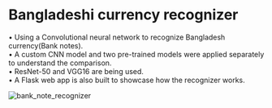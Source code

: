 # Bangladeshi currency recognizer
• Using a Convolutional neural network to recognize Bangladesh currency(Bank notes).                                                                                     
• A custom CNN model and two pre-trained models were applied separately to understand the comparison.                                                           
• ResNet-50 and VGG16 are being used.                                                                                                                                     
• A Flask web app is also built to showcase how the recognizer works. 

![bank_note_recognizer](https://github.com/user-attachments/assets/556801e5-86b1-46de-9735-53e349db28a3)
